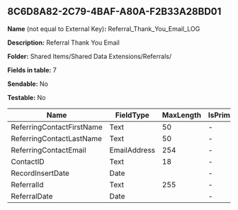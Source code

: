 ## 8C6D8A82-2C79-4BAF-A80A-F2B33A28BD01

**Name** (not equal to External Key)**:** Referral_Thank_You_Email_LOG

**Description:** Referral Thank You Email

**Folder:** Shared Items/Shared Data Extensions/Referrals/

**Fields in table:** 7

**Sendable:** No

**Testable:** No

| Name | FieldType | MaxLength | IsPrimaryKey | IsNullable | DefaultValue |
| --- | --- | --- | --- | --- | --- |
| ReferringContactFirstName | Text | 50 | - | + |  |
| ReferringContactLastName | Text | 50 | - | + |  |
| ReferringContactEmail | EmailAddress | 254 | - | + |  |
| ContactID | Text | 18 | - | - |  |
| RecordInsertDate | Date |  | - | + | GetDate() |
| ReferralId | Text | 255 | - | - |  |
| ReferralDate | Date |  | - | + |  |
